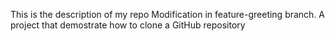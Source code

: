 This is the description of my repo
Modification in feature-greeting branch.
A project that demostrate how to clone a GitHub repository